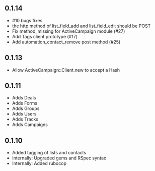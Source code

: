## 0.1.14

- #10 bugs fixes
- the http method of list_field_add and list_field_edit should be POST
- Fix method_missing for ActiveCampaign module (#27)
- Add Tags client prototype (#17)
- Add automation_contact_remove post method (#25)

## 0.1.13

- Allow ActiveCampaign::Client.new to accept a Hash

## 0.1.11

- Adds Deals
- Adds Forms
- Adds Groups
- Adds Users
- Adds Tracks
- Adds Campaigns

## 0.1.10

- Added tagging of lists and contacts
- Internally: Upgraded gems and RSpec syntax
- Internally: Added rubocop
